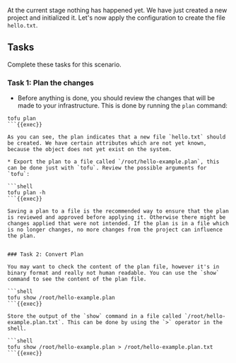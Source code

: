 At the current stage nothing has happened yet. We have just created a new project and initialized it. Let's now apply the configuration to create the file `hello.txt`.

## Tasks

Complete these tasks for this scenario.

### Task 1: Plan the changes

* Before anything is done, you should review the changes that will be made to your infrastructure. This is done by running the `plan` command:

```shell
tofu plan
```{{exec}}

As you can see, the plan indicates that a new file `hello.txt` should be created. We have certain attributes which are not yet known, because the object does not yet exist on the system.

* Export the plan to a file called `/root/hello-example.plan`, this can be done just with `tofu`. Review the possible arguments for `tofu`:

```shell
tofu plan -h
```{{exec}}

Saving a plan to a file is the recommended way to ensure that the plan is reviewed and approved before applying it. Otherwise there might be changes applied that were not intended. If the plan is in a file which is no longer changes, no more changes from the project can influence the plan.


### Task 2: Convert Plan

You may want to check the content of the plan file, however it's in binary format and really not human readable. You can use the `show` command to see the content of the plan file.

```shell
tofu show /root/hello-example.plan
```{{exec}}

Store the output of the `show` command in a file called `/root/hello-example.plan.txt`. This can be done by using the `>` operator in the shell.

```shell
tofu show /root/hello-example.plan > /root/hello-example.plan.txt
```{{exec}}
